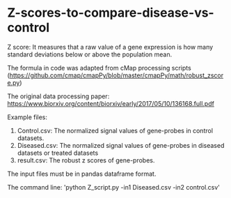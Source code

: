 # Z-scores-to-compare-disease-vs-control

Z score: It measures that a raw value of a gene expression is how many standard deviations below or above the population mean.

The formula in code was adapted from cMap processing scripts (https://github.com/cmap/cmapPy/blob/master/cmapPy/math/robust_zscore.py)

The original data processing paper: https://www.biorxiv.org/content/biorxiv/early/2017/05/10/136168.full.pdf 

Example files:
1. Control.csv: The normalized signal values of gene-probes in control datasets.
2. Diseased.csv: The normalized signal values of gene-probes in diseased datasets or treated datasets
3. result.csv: The robust z scores of gene-probes.

The input files must be in pandas dataframe format.

The command line: 'python Z_script.py -in1 Diseased.csv -in2 control.csv'
